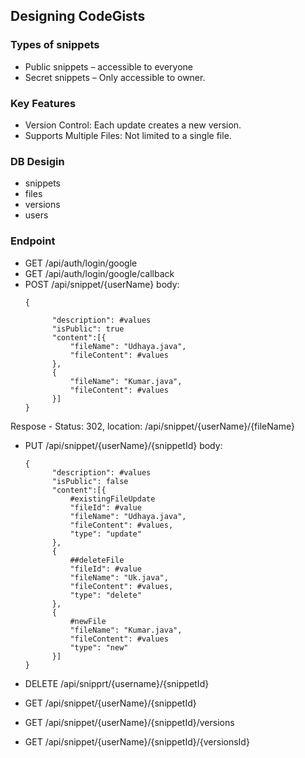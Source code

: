 ## Designing CodeGists

### Types of snippets
- Public snippets – accessible to everyone 
- Secret snippets – Only accessible to owner.

### Key Features
- Version Control: Each update creates a new version.
- Supports Multiple Files: Not limited to a single file.

### DB Desigin
- snippets
- files
- versions
- users

### Endpoint
- GET /api/auth/login/google
- GET /api/auth/login/google/callback
- POST /api/snippet/{userName}
  body:
  ```
  {
		  
		"description": #values
		"isPublic": true
		"content":[{
			"fileName": "Udhaya.java",
			"fileContent": #values
		},
		{
			"fileName": "Kumar.java",
			"fileContent": #values
		}]	
  }
  ```
Respose - Status: 302, location: /api/snippet/{userName}/{fileName}

- PUT /api/snippet/{userName}/{snippetId}
    body:
  ```
  {
		"description": #values
		"isPublic": false
		"content":[{
			#existingFileUpdate
			"fileId": #value
			"fileName": "Udhaya.java",
			"fileContent": #values,
			"type": "update"
		},
		{
			##deleteFile
			"fileId": #value
			"fileName": "Uk.java",
			"fileContent": #values,
			"type": "delete"
		},
		{
			#newFile
			"fileName": "Kumar.java",
			"fileContent": #values
			"type": "new"
		}]	
  }
  ```
  
- DELETE /api/snipprt/{username}/{snippetId}
- GET /api/snippet/{userName}/{snippetId}
- GET /api/snippet/{userName}/{snippetId}/versions
- GET /api/snippet/{userName}/{snippetId}/{versionsId}
